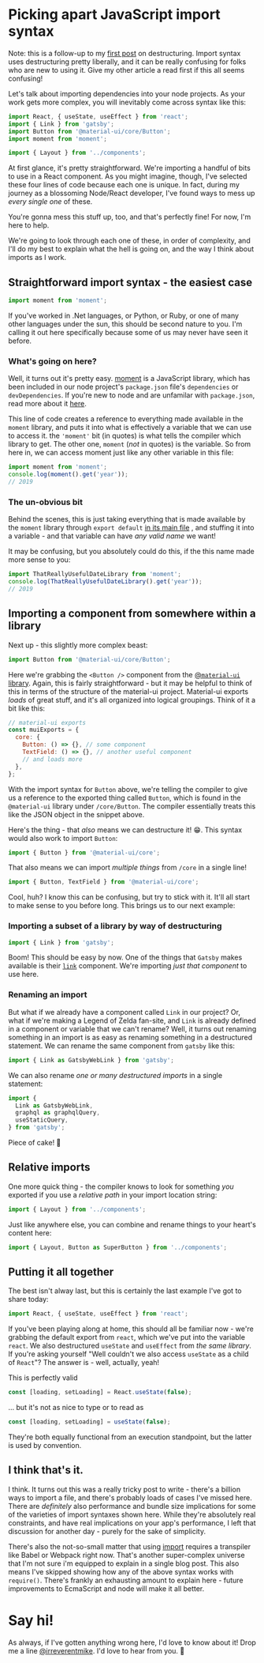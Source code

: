# Picking apart JavaScript import syntax

Note: this is a follow-up to my [first post](https://mikebifulco.com/deconfusing-javascript-destructuring-syntax) on destructuring. Import syntax uses destructuring pretty liberally, and it can be really confusing for folks who are new to using it. Give my other article a read first if this all seems confusing!

Let's talk about importing dependencies into your node projects. As your work gets more complex, you will inevitably come across syntax like this:

```javascript
import React, { useState, useEffect } from 'react';
import { Link } from 'gatsby';
import Button from '@material-ui/core/Button';
import moment from 'moment';

import { Layout } from '../components';
```

At first glance, it's pretty straightforward. We're importing a handful of bits to use in a React component. As you might imagine, though, I've selected these four lines of code because each one is unique. In fact, during my journey as a blossoming Node/React developer, I've found ways to mess up _every single one_ of these.

You're gonna mess this stuff up, too, and that's perfectly fine! For now, I'm here to help.

We're going to look through each one of these, in order of complexity, and I'll do my best to explain what the hell is going on, and the way I think about imports as I work.

## Straightforward import syntax - the easiest case

```javascript
import moment from 'moment';
```

If you've worked in .Net languages, or Python, or Ruby, or one of many other languages under the sun, this should be second nature to you. I'm calling it out here specifically because some of us may never have seen it before.

### What's going on here?

Well, it turns out it's pretty easy. [moment](https://www.npmjs.com/package/moment) is a JavaScript library, which has been included in our node project's `package.json` file's `dependencies` or `devDependencies`. If you're new to node and are unfamilar with `package.json`, read more about it [here](https://nodesource.com/blog/the-basics-of-package-json-in-node-js-and-npm/).

This line of code creates a reference to everything made available in the `moment` library, and puts it into what is effectively a variable that we can use to access it. the `'moment'` bit (in quotes) is what tells the compiler which library to get. The other one, `moment` (_not_ in quotes) is the variable. So from here in, we can access moment just like any other variable in this file:

```javascript
import moment from 'moment';
console.log(moment().get('year'));
// 2019
```

### The un-obvious bit

Behind the scenes, this is just taking everything that is made available by the `moment` library through `export default` [in its main file](https://github.com/moment/moment/blob/develop/src/moment.js#L95) , and stuffing it into a variable - and that variable can have _any valid name_ we want!

It may be confusing, but you absolutely could do this, if the this name made more sense to you:

```javascript
import ThatReallyUsefulDateLibrary from 'moment';
console.log(ThatReallyUsefulDateLibrary().get('year'));
// 2019
```

## Importing a component from somewhere within a library

Next up - this slightly more complex beast:

```javascript
import Button from '@material-ui/core/Button';
```

Here we're grabbing the `<Button />` component from the [@`material-ui` library](<[https://material-ui.com](https://material-ui.com/)>). Again, this is fairly straightforward - but it may be helpful to think of this in terms of the structure of the material-ui project. Material-ui exports _loads_ of great stuff, and it's all organized into logical groupings. Think of it a bit like this:

```javascript
// material-ui exports
const muiExports = {
  core: {
    Button: () => {}, // some component
    TextField: () => {}, // another useful component
    // and loads more
  },
};
```

With the import syntax for `Button` above, we're telling the compiler to give us a reference to the exported thing called `Button`, which is found in the `@material-ui` library under `/core/Button`. The compiler essentially treats this like the JSON object in the snippet above.

Here's the thing - that _also_ means we can destructure it! 😁. This syntax would also work to import `Button`:

```javascript
import { Button } from '@material-ui/core';
```

That also means we can import _multiple things_ from `/core` in a single line!

```javascript
import { Button, TextField } from '@material-ui/core';
```

Cool, huh? I know this can be confusing, but try to stick with it. It'll all start to make sense to you before long. This brings us to our next example:

### Importing a subset of a library by way of destructuring

```javascript
import { Link } from 'gatsby';
```

Boom! This should be easy by now. One of the things that `Gatsby` makes available is their [`link`](https://www.gatsbyjs.org/docs/gatsby-link/) component. We're importing _just that component_ to use here.

### Renaming an import

But what if we already have a component called `Link` in our project? Or, what if we're making a Legend of Zelda fan-site, and `Link` is already defined in a component or variable that we can't rename? Well, it turns out renaming something in an import is as easy as renaming something in a destructured statement. We can rename the same component from `gatsby` like this:

```javascript
import { Link as GatsbyWebLink } from 'gatsby';
```

We can also rename _one or many destructured imports_ in a single statement:

```javascript
import {
  Link as GatsbyWebLink,
  graphql as graphqlQuery,
  useStaticQuery,
} from 'gatsby';
```

Piece of cake! 🍰

## Relative imports

One more quick thing - the compiler knows to look for something _you_ exported if you use a _relative path_ in your import location string:

```javascript
import { Layout } from '../components';
```

Just like anywhere else, you can combine and rename things to your heart's content here:

```javascript
import { Layout, Button as SuperButton } from '../components';
```

## Putting it all together

The best isn't alway last, but this is certainly the last example I've got to share today:

```javascript
import React, { useState, useEffect } from 'react';
```

If you've been playing along at home, this should all be familiar now - we're grabbing the default export from `react`, which we've put into the variable `react`. We also destructured `useState` and `useEffect` from _the same library_. If you're asking yourself "Well couldn't we also access `useState` as a child of `React`"? The answer is - well, actually, yeah!

This is perfectly valid

```javascript
const [loading, setLoading] = React.useState(false);
```

… but it's not as nice to type or to read as

```javascript
const [loading, setLoading] = useState(false);
```

They're both equally functional from an execution standpoint, but the latter is used by convention.

## I think that's it.

I think. It turns out this was a really tricky post to write - there's a billion ways to import a file, and there's probably loads of cases I've missed here. There are _definitely_ also performance and bundle size implications for some of the varieties of import syntaxes shown here. While they're absolutely real constraints, and have real implications on your app's performance, I left that discussion for another day - purely for the sake of simplicity.

There's also the not-so-small matter that using [import](https://caniuse.com/#feat=imports) requires a transpiler like Babel or Webpack right now. That's another super-complex universe that I'm not sure i'm equipped to explain in a single blog post. This also means I've skipped showing how any of the above syntax works with `require()`. There's frankly an exhausting amount to explain here - future improvements to EcmaScript and node will make it all better.

# Say hi!

As always, if I've gotten anything wrong here, I'd love to know about it! Drop me a line [@irreverentmike](https://twitter.com/irreverentmike). I'd love to hear from you. 👋
